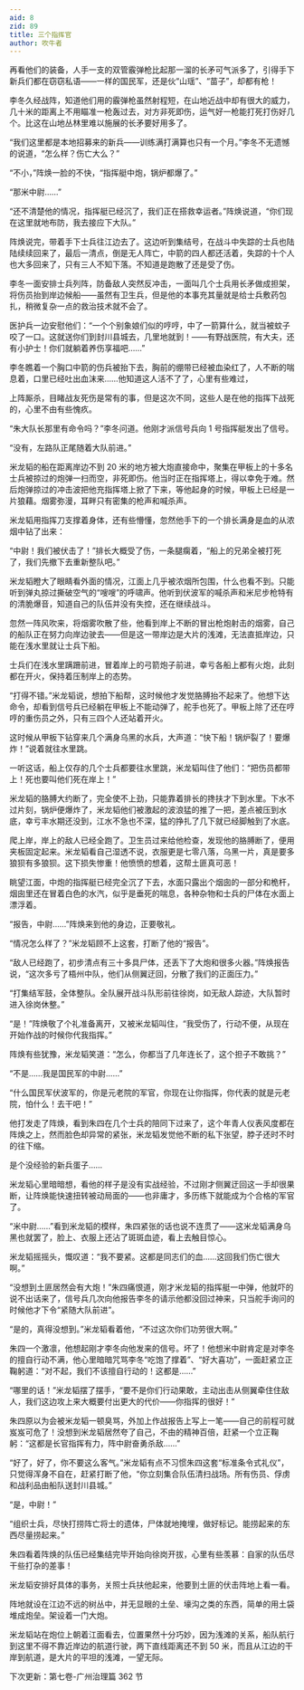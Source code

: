 ```yaml
---
aid: 8
zid: 89
title: 三个指挥官
author: 吹牛者
---
```


再看他们的装备，人手一支的双管霰弹枪比起那一溜的长矛可气派多了，引得手下新兵们都在窃窃私语――一样的国民军，还是伙“山瑶”、“苗子”，却都有枪！

李冬久经战阵，知道他们用的霰弹枪虽然射程短，在山地近战中却有很大的威力，几十米的距离上不用瞄准一枪轰过去，对方非死即伤，运气好一枪能打死打伤好几个。比这在山地丛林里难以施展的长矛要好用多了。

“我们这里都是本地招募来的新兵――训练满打满算也只有一个月。”李冬不无遗憾的说道，“怎么样？伤亡大么？”

“不小，”阵焕一脸的不快，“指挥艇中炮，锅炉都爆了。”

“那米中尉……”

“还不清楚他的情况，指挥艇已经沉了，我们正在搭救幸运者。”阵焕说道，“你们现在这里就地布防，我去接应下大队。”

阵焕说完，带着手下士兵往江边去了。这边听到集结号，在战斗中失踪的士兵也陆陆续续回来了，最后一清点，倒是无人阵亡，中箭的四人都还活着，失踪的十个人也大多回来了，只有三人不知下落。不知道是跑散了还是受了伤。

李冬一面安排士兵列阵，防备敌人突然反冲击，一面叫几个士兵用长矛做成担架，将伤员抬到岸边候船――虽然有卫生兵，但是他的本事充其量就是给士兵敷药包扎，稍微复杂一点的救治技术就不会了。

医护兵一边安慰他们：“一个个别象娘们似的哼哼，中了一箭算什么，就当被蚊子咬了一口。这就送你们到封川县城去，几里地就到！――有野战医院，有大夫，还有小护士！你们就躺着养伤享福吧……”

李冬瞧着一个胸口中箭的伤兵被抬下去，胸前的绷带已经被血染红了，人不断的喘息着，口里已经吐出血沫来……他知道这人活不了了，心里有些难过，

上阵厮杀，目睹战友死伤是常有的事，但是这次不同，这些人是在他的指挥下战死的，心里不由有些愧疚。

“朱大队长那里有命令吗？”李冬问道。他刚才派信号兵向 1 号指挥艇发出了信号。

“没有，左路队正尾随着大队前进。”

米龙韬的船在距离岸边不到 20 米的地方被大炮直接命中，聚集在甲板上的十多名士兵被掠过的炮弹一扫而空，非死即伤。他当时正在指挥塔上，得以幸免于难。然后炮弹掠过的冲击波把他充指挥塔上掀了下来，等他起身的时候，甲板上已经是一片狼藉。烟雾弥漫，耳畔只有密集的枪声和喊杀声。

米龙韬用指挥刀支撑着身体，还有些懵懂，忽然他手下的一个排长满身是血的从浓烟中钻了出来：

“中尉！我们被伏击了！”排长大概受了伤，一条腿瘸着，“船上的兄弟全被打死了，我们先撤下去重新整队吧。”

米龙韬瞪大了眼睛看外面的情况，江面上几乎被浓烟所包围，什么也看不到。只能听到弹丸掠过撕破空气的“嗖嗖”的呼啸声。他听到伏波军的喊杀声和米尼步枪特有的清脆爆音，知道自己的队伍并没有失控，还在继续战斗。

忽然一阵风吹来，将烟雾吹散了些，他看到岸上不断的冒出枪炮射击的烟雾，自己的船队正在努力向岸边驶去――但是这一带岸边是大片的浅滩，无法直抵岸边，只能在浅水里就让士兵下船。

士兵们在浅水里蹒跚前进，冒着岸上的弓箭炮子前进，幸亏各船上都有火炮，此刻都在开火，保持着压制岸上的态势。

“打得不错。”米龙韬说，想拍下船帮，这时候他才发觉胳膊抬不起来了。他想下达命令，却看到信号兵已经躺在甲板上不能动弹了，舵手也死了。甲板上除了还在哼哼的重伤员之外，只有三四个人还站着开火。

这时候从甲板下钻穿来几个满身乌黑的水兵，大声道：“快下船！锅炉裂了！要爆炸！”说着就往水里跳。

一听这话，船上仅存的几个士兵都要往水里跳，米龙韬叫住了他们：“把伤员都带上！死也要叫他们死在岸上！”

米龙韬的胳膊大约断了，完全使不上劲，只能靠着排长的搀扶才下到水里。下水不过片刻，锅炉便爆炸了，米龙韬他们被激起的波浪猛的推了一把，差点被压到水底，幸亏丰水期还没到，江水不急也不深，猛的挣扎了几下就已经脚触到了水底。

爬上岸，岸上的敌人已经全跑了。卫生员过来给他检查，发现他的胳膊断了，便用夹板固定起来。米龙韬看自己湿透不说，衣服更是七零八落，乌黑一片，真是要多狼狈有多狼狈。这下损失惨重！他愤愤的想着，这帮土匪真可恶！

眺望江面，中炮的指挥艇已经完全沉了下去，水面只露出个烟囱的一部分和桅杆，烟囱里还在冒着白色的水汽，似乎是垂死的喘息，各种杂物和士兵的尸体在水面上漂浮着。

“报告，中尉……”阵焕来到他的身边，正要敬礼。

“情况怎么样了？”米龙韬顾不上这套，打断了他的“报告”。

“敌人已经跑了，初步清点有三十多具尸体，还丢下了大炮和很多火器。”阵焕报告说，“这次多亏了梧州中队，他们从侧翼迂回，分散了我们的正面压力。”

“打集结军鼓，全体整队。全队展开战斗队形前往徐岗，如无敌人踪迹，大队暂时进入徐岗休整。”

“是！”阵焕敬了个礼准备离开，又被米龙韬叫住，“我受伤了，行动不便，从现在开始作战的时候你代我指挥。”

阵焕有些犹豫，米龙韬笑道：“怎么，你都当了几年连长了，这个担子不敢挑？”

“不是……我是国民军的中尉……”

“什么国民军伏波军的，你是元老院的军官，你现在让你指挥，你代表的就是元老院，怕什么！去干吧！”

他打发走了阵焕，看到朱四在几个士兵的陪同下过来了，这个年青人仪表风度都在阵焕之上，然而脸色却异常的紧张，米龙韬发觉他不断的私下张望，脖子还时不时的往下缩。

是个没经验的新兵蛋子……

米龙韬心里暗暗想，看他的样子是没有实战经验，不过刚才侧翼迂回这一手却很果断，让阵焕能快速扭转被动局面的――也非庸才，多历练下就能成为个合格的军官了。

“米中尉……”看到米龙韬的模样，朱四紧张的话也说不连贯了――这米龙韬满身乌黑也就罢了，脸上、衣服上还沾了斑斑血迹，看上去触目惊心。

米龙韬摇摇头，慨叹道：“我不要紧。这都是同志们的血……这回我们伤亡很大啊。”

“没想到土匪居然会有大炮！”朱四痛恨道，刚才米龙韬的指挥艇一中弹，他就吓的说不出话来了，信号兵几次向他报告李冬的请示他都没回过神来，只当舵手询问的时候他才下令“紧随大队前进”。

“是的，真得没想到。”米龙韬看着他，“不过这次你们功劳很大啊。”

朱四一个激凛，他想起刚才李冬向他发来的信号。坏了！他想米中尉肯定是对李冬的擅自行动不满，他心里暗暗咒骂李冬“吃饱了撑着”、“好大喜功”，一面赶紧立正鞠躬道：“对不起，我们不该擅自行动的！这都是……”

“哪里的话！”米龙韬摆了摆手，“要不是你们行动果敢，主动出击从侧翼牵住住敌人，我们这边攻上来大概要付出更大的代价――你指挥的很好！”

朱四原以为会被米龙韬一顿臭骂，外加上作战报告上写上一笔――自己的前程可就岌岌可危了！没想到米龙韬居然夸了自己，不由的精神百倍，赶紧一个立正鞠躬：“这都是长官指挥有力，阵中尉奋勇杀敌……”

“好了，好了，你不要这么客气。”米龙韬有点不习惯朱四这套“标准条令式礼仪”，只觉得浑身不自在，赶紧打断了他，“你立刻集合队伍清扫战场。所有伤员、俘虏和战利品由船队送封川县城。”

“是，中尉！”

“组织士兵，尽快打捞阵亡将士的遗体，尸体就地掩埋，做好标记。能捞起来的东西尽量捞起来。”

朱四看着阵焕的队伍已经集结完毕开始向徐岗开拔，心里有些羡慕：自家的队伍尽干些打杂的差事！

米龙韬安排好具体的事务，关照士兵扶他起来，他要到土匪的伏击阵地上看一看。

阵地就设在江边不远的树丛中，并无显眼的土垒、壕沟之类的东西，简单的用土袋堆成炮垒。架设着一门大炮。

米龙韬站在炮位上朝着江面看去，位置果然十分巧妙，因为浅滩的关系，船队航行到这里不得不靠近岸边的航道行驶，两下直线距离还不到 50 米，而且从江边的干岸到航道，是大片的平坦的浅滩，一望无际。

下次更新：第七卷-广州治理篇 362 节
